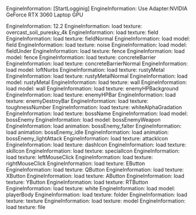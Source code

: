 EngineInformation:     [StartLogginig]
EngineInformation:     Use Adapter:NVIDIA GeForce RTX 3060 Laptop GPU

EngineInformation:     12.2
EngineInformation:     load texture: overcast_soil_puresky_4k
EngineInformation:     load texture: field
EngineInformation:     load texture: fieldNormal
EngineInformation:     load model: field
EngineInformation:     load texture: noise
EngineInformation:     load model: fieldUnder
EngineInformation:     load texture: fence
EngineInformation:     load model: fence
EngineInformation:     load texture: concreteBarrier
EngineInformation:     load texture: concreteBarrierNormal
EngineInformation:     load model: loftNurbs
EngineInformation:     load texture: rustyMetal
EngineInformation:     load texture: rustyMetalNormal
EngineInformation:     load model: rustyMetal
EngineInformation:     load texture: wall
EngineInformation:     load model: wall
EngineInformation:     load texture: enemyHPBackground
EngineInformation:     load texture: enemyHPBar
EngineInformation:     load texture: enemyDestroyBar
EngineInformation:     load texture: toughnessNumber
EngineInformation:     load texture: whiteAlphaGradation
EngineInformation:     load texture: bossName
EngineInformation:     load model: bossEnemy
EngineInformation:     load model: bossEnemyWeapon
EngineInformation:     load animation: bossEnemy_falter
EngineInformation:     load animation: bossEnemy_idle
EngineInformation:     load animation: bossEnemy_lightAttack
EngineInformation:     load texture: attackIcon
EngineInformation:     load texture: dashIcon
EngineInformation:     load texture: skilIcon
EngineInformation:     load texture: specialIcon
EngineInformation:     load texture: leftMouseClick
EngineInformation:     load texture: rightMouseClick
EngineInformation:     load texture: EButton
EngineInformation:     load texture: QButton
EngineInformation:     load texture: XButton
EngineInformation:     load texture: AButton
EngineInformation:     load texture: YButton
EngineInformation:     load texture: RTButton
EngineInformation:     load texture: white
EngineInformation:     load model: playerBody
EngineInformation:     load texture: folder
EngineInformation:     load texture: texture
EngineInformation:     load texture: model
EngineInformation:     load texture: file
